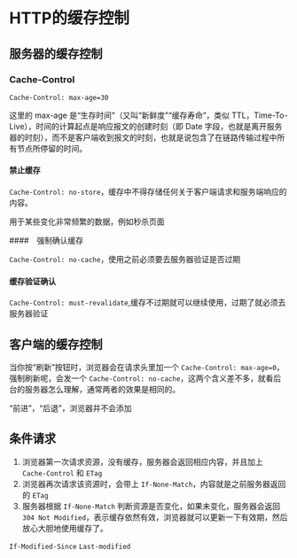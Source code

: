 # HTTP的缓存控制

## 服务器的缓存控制

### Cache-Control

`Cache-Control: max-age=30`

这里的 max-age 是“生存时间”（又叫“新鲜度”“缓存寿命”，类似 TTL，Time-To-Live），时间的计算起点是响应报文的创建时刻（即 Date 字段，也就是离开服务器的时刻），而不是客户端收到报文的时刻，也就是说包含了在链路传输过程中所有节点所停留的时间。

#### 禁止缓存

`Cache-Control: no-store`，缓存中不得存储任何关于客户端请求和服务端响应的内容。

用于某些变化非常频繁的数据，例如秒杀页面

####　强制确认缓存

`Cache-Control: no-cache`，使用之前必须要去服务器验证是否过期

#### 缓存验证确认

`Cache-Control: must-revalidate`,缓存不过期就可以继续使用，过期了就必须去服务器验证

## 客户端的缓存控制

当你按“刷新”按钮时，浏览器会在请求头里加一个 `Cache-Control: max-age=0`，强制刷新呢，会发一个 `Cache-Control: no-cache`，这两个含义差不多，就看后台的服务器怎么理解，通常两者的效果是相同的。

“前进”，“后退”，浏览器并不会添加

## 条件请求

1. 浏览器第一次请求资源，没有缓存，服务器会返回相应内容，并且加上 `Cache-Control` 和 `ETag`
2. 浏览器再次请求该资源时，会带上 `If-None-Match`，内容就是之前服务器返回的 `ETag`
3. 服务器根据 `If-None-Match` 判断资源是否变化，如果未变化，服务器会返回 `304 Not Modified`，表示缓存依然有效，浏览器就可以更新一下有效期，然后放心大胆地使用缓存了。

`If-Modified-Since` `Last-modified`
